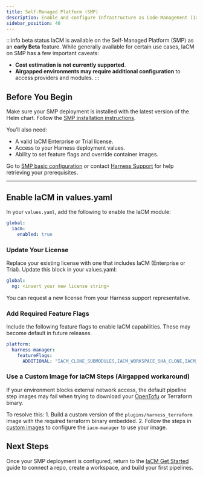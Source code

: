 ```yaml
---
title: Self-Managed Platform (SMP)
description: Enable and configure Infrastructure as Code Management (IaCM) in a self-hosted Harness deployment.
sidebar_position: 40
---
```


:::info beta status
IaCM is available on the Self-Managed Platform (SMP) as an **early Beta** feature.
While generally available for certain use cases, IaCM on SMP has a few important caveats:

- **Cost estimation is not currently supported**.
- **Airgapped environments may require additional configuration** to access providers and modules.
:::

## Before You Begin
Make sure your SMP deployment is installed with the latest version of the Helm chart. Follow the [SMP installation instructions](/docs/self-managed-enterprise-edition/install/upgrade-helm-chart).

You’ll also need:
- A valid IaCM Enterprise or Trial license.
- Access to your Harness deployment values.
- Ability to set feature flags and override container images.

Go to [SMP basic configuration](/docs/self-managed-enterprise-edition/smp-basic-configuration/) or contact [Harness Support](mailto:support@harness.io) for help retrieving your prerequisites.

---

## Enable IaCM in values.yaml
In your `values.yaml`, add the following to enable the IaCM module:

```yaml
global:
  iacm:
    enabled: true
```

### Update Your License
Replace your existing license with one that includes IaCM (Enterprise or Trial). Update this block in your values.yaml:

```yaml
global:
  ng: <insert your new license string>
```
You can request a new license from your Harness support representative.

### Add Required Feature Flags
Include the following feature flags to enable IaCM capabilities. These may become default in future releases.

```yaml
platform:
  harness-manager:
    featureFlags:
      ADDITIONAL: "IACM_CLONE_SUBMODULES,IACM_WORKSPACE_SHA_CLONE,IACM_ENABLE_SSH_MODULE_REGISTRY,IACM_ENABLE_DEFAULT_PIPELINES,IACM_ENABLE_MODULE_REGISTRY"
```

### Use a Custom Image for IaCM Steps (Airgapped workaround)
If your environment blocks external network access, the default pipeline step images may fail when trying to download your [OpenTofu](https://opentofu.org/) or Terraform binary.

To resolve this:
	1.	Build a custom version of the `plugins/harness_terraform` image with the required terraform binary embedded.
	2.	Follow the steps in [custom images](/docs/infra-as-code-management/pipelines/plugin-images) to configure the `iacm-manager` to use your image.

## Next Steps
Once your SMP deployment is configured, return to the [IaCM Get Started](/docs/infra-as-code-management/get-started/get-started) guide to connect a repo, create a workspace, and build your first pipelines.